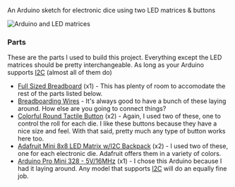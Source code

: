 An Arduino sketch for electronic dice using two LED matrices &amp; buttons

![Arduino and LED matrices](http://i.imgur.com/kXZSyv4.jpg)

### Parts

These are the parts I used to build this project. Everything except the LED matrices should be pretty interchangeable. As long as your Arduino supports [I2C](http://en.wikipedia.org/wiki/I²C) (almost all of them do)

* [Full Sized Breadboard](https://www.adafruit.com/products/239) (x1) - This has plenty of room to accomodate the rest of the parts listed below.
* [Breadboarding Wires](https://www.adafruit.com/products/153) - It's always good to have a bunch of these laying around. How else are you going to connect things?
* [Colorful Round Tactile Button](https://www.adafruit.com/products/1009) (x2) - Again, I used two of these, one to control the roll for each die. I like these buttons because they have a nice size and feel. With that said, pretty much any type of button works here too.
* [Adafruit Mini 8x8 LED Matrix w/I2C Backpack](https://www.adafruit.com/products/870) (x2) - I used two of these, one for each electronic die. Adafruit offers them in a variety of colors.
* [Arduino Pro Mini 328 - 5V/16MHz](https://www.sparkfun.com/products/11113) (x1) - I chose this Arduino because I had it laying around. Any model that supports [I2C](http://en.wikipedia.org/wiki/I²C) will do an equally fine job.

